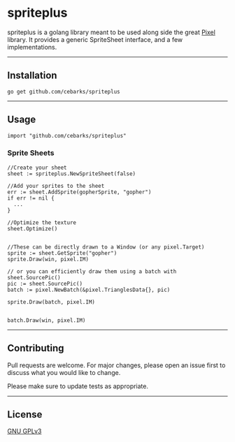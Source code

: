 # spriteplus

spriteplus is a golang library meant to be used along side the great [Pixel](https://github.com/faiface/pixel) library. It provides a generic SpriteSheet interface, and a few implementations.

---

## Installation

`go get github.com/cebarks/spriteplus`

---

## Usage

```golang
import "github.com/cebarks/spriteplus"
```

### Sprite Sheets

```golang
//Create your sheet
sheet := spriteplus.NewSpriteSheet(false)

//Add your sprites to the sheet
err := sheet.AddSprite(gopherSprite, "gopher")
if err != nil {
  ...
}

//Optimize the texture
sheet.Optimize()


//These can be directly drawn to a Window (or any pixel.Target)
sprite := sheet.GetSprite("gopher") 
sprite.Draw(win, pixel.IM)

// or you can efficiently draw them using a batch with sheet.SourcePic()
pic := sheet.SourcePic()
batch := pixel.NewBatch(&pixel.TrianglesData{}, pic)

sprite.Draw(batch, pixel.IM)


batch.Draw(win, pixel.IM)
```
---

## Contributing
Pull requests are welcome. For major changes, please open an issue first to discuss what you would like to change.

Please make sure to update tests as appropriate.

---

## License
[GNU GPLv3](https://choosealicense.com/licenses/gpl-3.0/)
